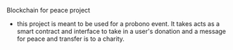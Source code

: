 Blockchain for peace project

- this project is meant to be used for a probono event. It takes acts as a smart contract and interface to take in a user's donation and a message for peace and transfer is to a charity.